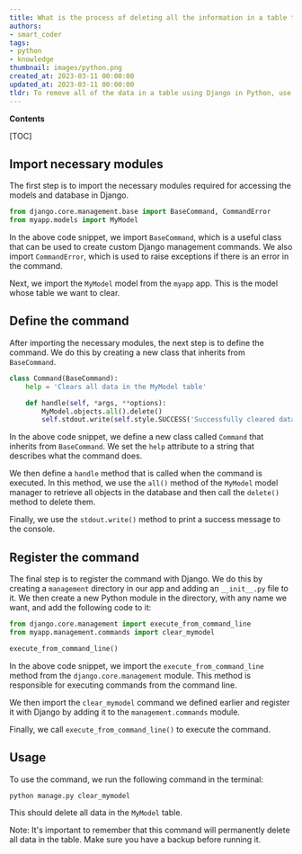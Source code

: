 ```yaml
---
title: What is the process of deleting all the information in a table through django?
authors:
- smart_coder
tags:
- python
- knowledge
thumbnail: images/python.png
created_at: 2023-03-11 00:00:00
updated_at: 2023-03-11 00:00:00
tldr: To remove all of the data in a table using Django in Python, use the `Model.objects.all().delete()` method.
---
```


**Contents**

[TOC]

## Import necessary modules
The first step is to import the necessary modules required for accessing the models and database in Django. 

```python
from django.core.management.base import BaseCommand, CommandError
from myapp.models import MyModel
```

In the above code snippet, we import `BaseCommand`, which is a useful class that can be used to create custom Django management commands. We also import `CommandError`, which is used to raise exceptions if there is an error in the command.

Next, we import the `MyModel` model from the `myapp` app. This is the model whose table we want to clear.

## Define the command
After importing the necessary modules, the next step is to define the command. We do this by creating a new class that inherits from `BaseCommand`.

```python
class Command(BaseCommand):
    help = 'Clears all data in the MyModel table'

    def handle(self, *args, **options):
        MyModel.objects.all().delete()
        self.stdout.write(self.style.SUCCESS('Successfully cleared data in MyModel table'))
```

In the above code snippet, we define a new class called `Command` that inherits from `BaseCommand`. We set the `help` attribute to a string that describes what the command does.

We then define a `handle` method that is called when the command is executed. In this method, we use the `all()` method of the `MyModel` model manager to retrieve all objects in the database and then call the `delete()` method to delete them.

Finally, we use the `stdout.write()` method to print a success message to the console.

## Register the command
The final step is to register the command with Django. We do this by creating a `management` directory in our app and adding an `__init__.py` file to it. We then create a new Python module in the directory, with any name we want, and add the following code to it:

```python
from django.core.management import execute_from_command_line
from myapp.management.commands import clear_mymodel

execute_from_command_line()
```

In the above code snippet, we import the `execute_from_command_line` method from the `django.core.management` module. This method is responsible for executing commands from the command line.

We then import the `clear_mymodel` command we defined earlier and register it with Django by adding it to the `management.commands` module.

Finally, we call `execute_from_command_line()` to execute the command. 

## Usage
To use the command, we run the following command in the terminal:

```
python manage.py clear_mymodel
```

This should delete all data in the `MyModel` table.

Note: It's important to remember that this command will permanently delete all data in the table. Make sure you have a backup before running it.
